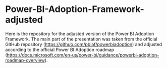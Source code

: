 # Power-BI-Adoption-Framework-adjusted

Here is the repository for the adjusted version of the Power BI Adoption Framework. 
The main part of the presentation was taken from the official GitHub repository (https://github.com/pbiaf/powerbiadoption) and adjusted according to the official Power BI Adoption roadmap (https://docs.microsoft.com/en-us/power-bi/guidance/powerbi-adoption-roadmap-overview).

